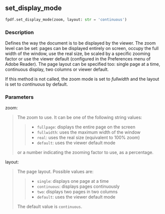 ## set_display_mode ##

```python
fpdf.set_display_mode(zoom, layout: str = 'continuous')
```
### Description ###

Defines the way the document is to be displayed by the viewer. The zoom level can be set: pages can be displayed entirely on screen, occupy the full width of the window, use the real size, be scaled by a specific zooming factor or use the viewer default (configured in the Preferences menu of Adobe Reader). The page layout can be specified too: single page at a time, continuous display, two columns or viewer default.

If this method is not called, the zoom mode is set to _fullwidth_ and the layout is set to _continuous_ by default.

### Parameters ###

zoom:
> The zoom to use. It can be one of the following string values:
>>  * `fullpage`: displays the entire page on the screen
>>  * `fullwidth`: uses the maximum width of the window
>>  * `real`: uses the real size (equivalent to 100% zoom)
>>  * `default`: uses the viewer default mode
> 
> or a number indicating the zooming factor to use, as a percentage.

layout:
> The page layout. Possible values are:
>>  * `single`: displays one page at a time
>>  * `continuous`: displays pages continuously
>>  * `two`: displays two pages in two columns
>>  * `default`: uses the viewer default mode
> 
> The default value is `continuous`.



